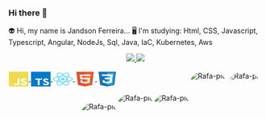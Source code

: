### Hi there 👋

👽 Hi, my name is Jandson Ferreira...
🖥️ I'm studying: Html, CSS, Javascript, Typescript, Angular, NodeJs, Sql, Java, IaC, Kubernetes, Aws

<div align="center">
  <a href="https://github.com/jandsonn">
  <img height="180em" src="https://github-readme-stats.vercel.app/api?username=jandsonn&show_icons=true&theme=aura&include_all_commits=true&count_private=true"/>
  <img height="180em" src="https://github-readme-stats.vercel.app/api/top-langs/?username=jandsonn&layout=compact&langs_count=7&theme=aura"/>
</div>
<div style="display: inline_block"><br>
  <img align="center" alt="Rafa-Js" height="30" width="40" src="https://raw.githubusercontent.com/devicons/devicon/master/icons/javascript/javascript-plain.svg">
  <img align="center" alt="Rafa-Ts" height="30" width="40" src="https://raw.githubusercontent.com/devicons/devicon/master/icons/typescript/typescript-plain.svg">
  <img align="center" alt="Rafa-React" height="30" width="40" src="https://raw.githubusercontent.com/devicons/devicon/master/icons/react/react-original.svg">
  <img align="center" alt="Rafa-HTML" height="30" width="40" src="https://raw.githubusercontent.com/devicons/devicon/master/icons/html5/html5-original.svg">
  <img align="center" alt="Rafa-CSS" height="30" width="40" src="https://raw.githubusercontent.com/devicons/devicon/master/icons/css3/css3-original.svg">
  <img align="right" alt="Rafa-pic" height="150" style="border-radius:50px;" src="https://images.hdqwalls.com/download/skull-hacking-time-4k-rh-2560x1080.jpg">
  <img align="right" alt="Rafa-pic" height="50" style="border-radius:50px;" src="https://cdn-icons-png.flaticon.com/512/919/919825.png">
  <p>
  <img align="right" alt="Rafa-pic" height="50" style="border-radius:50px;" src="https://cdn-icons-png.flaticon.com/512/919/919853.png">
  <p>
  <img align="right" alt="Rafa-pic" height="50" style="border-radius:50px;" src="https://cdn-icons-png.flaticon.com/512/919/919836.png">
  <p>
  <br> <img align="right" alt="Rafa-pic" height="50" style="border-radius:50px;" src="https://cdn-icons-png.flaticon.com/512/5969/5969282.png">
    <i class="devicon-github-original colored"></i>

  </div>
  
